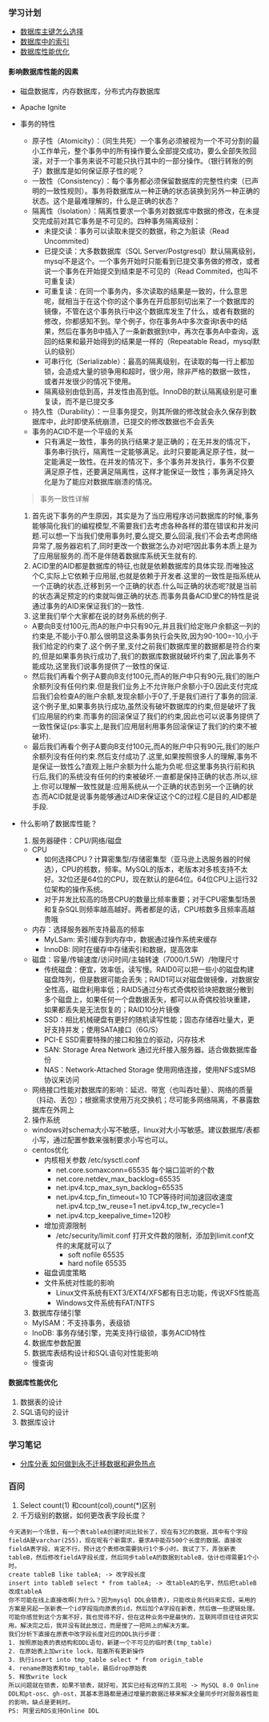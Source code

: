 ### 学习计划

* [数据库主键怎么选择](mysql/数据库主键怎么选择.md)
* [数据库中的索引](mysql/mysql索引.md)
* [数据库性能优化](#数据库性能优化)

#### 影响数据库性能的因素

* 磁盘数据库，内存数据库，分布式内存数据库
* Apache Ignite

* 事务的特性
  * 原子性（Atomicity）：（同生共死）一个事务必须被视为一个不可分割的最小工作单元，整个事务中的所有操作要么全部提交成功，要么全部失败回滚，对于一个事务来说不可能只执行其中的一部分操作。（银行转账的例子）数据库是如何保证原子性的呢？
  * 一致性（Consistency）：每个事务都必须保留数据库的完整性约束（已声明的一致性规则）。事务将数据库从一种正确的状态装换到另外一种正确的状态。这个是最难理解的，什么是正确的状态？
  * 隔离性（Isolation）：隔离性要求一个事务对数据库中数据的修改，在未提交完成前对其它事务是不可见的。四种事务隔离级别：
    * 未提交读：事务可以读取未提交的数据，称之为脏读（Read Uncommited）
    * 已提交读：大多数数据库（SQL Server/Postgresql）默认隔离级别，mysql不是这个。一个事务开始时只能看到已提交事务做的修改，或者说一个事务在开始提交到结束是不可见的（Read Commited，也叫不可重复读）
    * 可重复读：在同一个事务内，多次读取的结果是一致的，什么意思呢，就相当于在这个你的这个事务在开启那刻切出来了一个数据库的镜像，不管在这个事务执行中这个数据库发生了什么，或者有数据的修改，你都感知不到。举个例子，你在事务A中多次查询t表中的结果，然后在事务B中插入了一条新数据到t中，再次在事务A中查询，返回的结果和最开始得到的结果是一样的（Repeatable Read，mysql默认的级别）
    * 可串行化（Serializable）：最高的隔离级别，在读取的每一行上都加锁，会造成大量的锁争用和超时，很少用，除非严格的数据一致性，或者并发很少的情况下使用。
    * 隔离级别由低到高，并发性由高到低。InnoDB的默认隔离级别是可重复读，而不是已提交多
  * 持久性（Durability）：一旦事务提交，则其所做的修改就会永久保存到数据库中，此时即使系统崩溃，已提交的修改数据也不会丢失
  * 事务的ACID不是一个平级的关系
    * 只有满足一致性，事务的执行结果才是正确的；在无并发的情况下，事务串行执行，隔离性一定能够满足。此时只要能满足原子性，就一定能满足一致性。在并发的情况下，多个事务并发执行，事务不仅要满足原子性，还要满足隔离性，这样才能保证一致性；事务满足持久化是为了能应对数据库崩溃的情况。
  > 事务一致性详解
  1. 首先说下事务的产生原因，其实是为了当应用程序访问数据库的时候,事务能够简化我们的编程模型,不需要我们去考虑各种各样的潜在错误和并发问题.可以想一下当我们使用事务时,要么提交,要么回滚,我们不会去考虑网络异常了,服务器宕机了,同时更改一个数据怎么办对吧?因此事务本质上是为了应用层服务的.而不是伴随着数据库系统天生就有的.
  2. ACID里的AID都是数据库的特征,也就是依赖数据库的具体实现.而唯独这个C,实际上它依赖于应用层,也就是依赖于开发者.这里的一致性是指系统从一个正确的状态,迁移到另一个正确的状态.什么叫正确的状态呢?就是当前的状态满足预定的约束就叫做正确的状态.而事务具备ACID里C的特性是说通过事务的AID来保证我们的一致性.
  3. 这里我们举个大家都在说的财务系统的例子.
    * A要向B支付100元,而A的账户中只有90元,并且我们给定账户余额这一列的约束是,不能小于0.那么很明显这条事务执行会失败,因为90-100=-10,小于我们给定的约束了.这个例子里,支付之前我们数据库里的数据都是符合约束的,但是如果事务执行成功了,我们的数据库数据就破坏约束了,因此事务不能成功,这里我们说事务提供了一致性的保证.
    * 然后我们再看个例子A要向B支付100元,而A的账户中只有90元,我们的账户余额列没有任何约束.但是我们业务上不允许账户余额小于0.因此支付完成后我们会检查A的账户余额,发现余额小于0了,于是我们进行了事务的回滚.这个例子里,如果事务执行成功,虽然没有破坏数据库的约束,但是破坏了我们应用层的约束.而事务的回滚保证了我们的约束,因此也可以说事务提供了一致性保证(ps:事实上,是我们应用层利用事务回滚保证了我们的约束不被破坏).
    * 最后我们再看个例子A要向B支付100元,而A的账户中只有90元,我们的账户余额列没有任何约束.然后支付成功了.这里,如果按照很多人的理解,事务不是保证一致性么?直观上账户余额为什么能为负呢.但这里事务执行前和执行后,我们的系统没有任何的约束被破坏.一直都是保持正确的状态.所以,综上.你可以理解一致性就是:应用系统从一个正确的状态到另一个正确的状态.而ACID就是说事务能够通过AID来保证这个C的过程.C是目的,AID都是手段.

* 什么影响了数据库性能？
  1. 服务器硬件：CPU/网络/磁盘
    * CPU
        * 如何选择CPU？计算密集型/存储密集型（亚马逊上选服务器的时候选），CPU的核数，频率。MySQL的版本，老版本对多核支持不太好。32位还是64位的CPU，现在默认的是64位。64位CPU上运行32位架构的操作系统。
        * 对于并发比较高的场景CPU的数量比频率重要；对于CPU密集型场景和复杂SQL则频率越高越好。两者都是的话，CPU核数多且频率高越贵哦
    * 内存：选择服务器所支持最高的频率
        * MyLSam: 索引缓存到内存中，数据通过操作系统来缓存
        * InnoDB: 同时在缓存中存储索引和数据，提高效率
    * 磁盘：容量/传输速度/访问时间/主轴转速（7000/1.5W）/物理尺寸
        * 传统磁盘：便宜，效率低，读写慢。RAID0可以把一些小的磁盘构建磁盘阵列，但是数据可能会丢失；RAID1可以对磁盘做镜像，对数据安全性高，磁盘利用率低；RAID5通过分布式奇偶校验块把数据分散到多个磁盘上，如果任何一个盘数据丢失，都可以从奇偶校验块重建，如果都丢失是无法恢复的；RAID10分片镜像
        * SSD：相比机械硬盘有更好的随机读写性能；固态存储吞吐量大，更好支持并发；使用SATA接口（6G/S）
        * PCI-E SSD需要特殊的接口和独立的驱动，闪存技术
        * SAN: Storage Area Network 通过光纤接入服务器。适合做数据库备份
        * NAS：Network-Attached Storage 使用网络连接，使用NFS或SMB协议来访问
    * 网络接口性能对数据库的影响：延迟、带宽（也叫吞吐量）、网络的质量（抖动、丢包）；根据需求使用万兆交换机；尽可能多网络隔离，不暴露数据库在外网上
  2. 操作系统
    * windows对schema大小写不敏感，linux对大小写敏感。建议数据库/表都小写，通过配置参数来强制要求小写也可以。
    * centos优化
      * 内核相关参数 /etc/sysctl.conf
        * net.core.somaxconn=65535 每个端口监听的个数
        * net.core.netdev_max_backlog=65535
        * net.ipv4.tcp_max_syn_backlog=65535
        * net.ipv4.tcp_fin_timeout=10 TCP等待时间加速回收速度 net.ipv4.tcp_tw_reuse=1 net.ipv4.tcp_tw_recycle=1
        * net.ipv4.tcp_keepalive_time=120秒
      * 增加资源限制
        * /etc/security/limit.conf 打开文件数的限制，添加到limit.conf文件的末尾就可以了
          * soft nofile 65535
          * hard nofile 65535
      * 磁盘调度策略
      * 文件系统对性能的影响
        * Linux文件系统有EXT3/EXT4/XFS都有日志功能，传说XFS性能高
        * Windows文件系统有FAT/NTFS
  3. 数据库存储引擎
    * MyISAM：不支持事务，表级锁
    * InoDB: 事务存储引擎，完美支持行级锁，事务ACID特性
  4. 数据库参数配置
  5. 数据库表结构设计和SQL语句对性能影响
    * 慢查询

#### 数据库性能优化
1. 数据表的设计
2. SQL语句的设计
3. 数据库设计

### 学习笔记
* [分库分表 如何做到永不迁移数据和避免热点](https://github.com/zhonghuasheng/Tutorial/wiki/%E5%88%86%E5%BA%93%E5%88%86%E8%A1%A8-%E5%A6%82%E4%BD%95%E5%81%9A%E5%88%B0%E6%B0%B8%E4%B8%8D%E8%BF%81%E7%A7%BB%E6%95%B0%E6%8D%AE%E5%92%8C%E9%81%BF%E5%85%8D%E7%83%AD%E7%82%B9)

### 百问
1. Select count(1) 和count(col),count(*)区别
2. 千万级别的数据，如何更改表字段长度？
```
今天遇到一个场景，有一个表tableA创建时间比较长了，现在有3亿的数据，其中有个字段fieldA是varchar(255)，现在呢有个新需求，要求A中能存500个长度的数据。直接改fieldA表字段，肯定不行，预计这个表修改需要执行1个多小时。我试了下，弄张新表tableB，然后修改fieldA字段长度，然后同步tableA的数据到tableB，估计也得需要1个小时。
create tableB like tableA; -> 改字段长度
insert into tableB select * from tableA; -> 改tableA的名字，然后把tableB改成tableA
你不可能在线上直接改啊(为什么？因为mysql DDL会锁表)，只能改业务代码来实现，采用的方案是另起一张新表一个id字段指向原表的id，然后加个A字段在新表，然后做一些逻辑处理。可能你感觉到这个方案不好，我也觉得不好，但在这种业务中是最快的，互联网项目往往讲究实用。解决完之后，我并没有就此放过，而是搜了一把网上的解决方案。
我们分析下直接在原表中改字段长度对应的DDL执行步骤：
1. 按照原始表的表结构和DDL语句，新建一个不可见的临时表(tmp_table)
2. 在原始表上加write lock，阻塞所有更新操作
3. 执行insert into tmp_table select * from origin_table
4. rename原始表和tmp_table，最后drop原始表
5. 释放write lock
所以问题就在锁表，如果不锁表，就好啦，其实已经有这样的工具啦 -> MySQL 8.0 Online DDL和pt-osc、gh-ost，其基本思路都是通过增量的数据迁移来解决全量同步时对服务器性能的影响，缺点是更耗时。
PS: 阿里云RDS支持Online DDL
```
